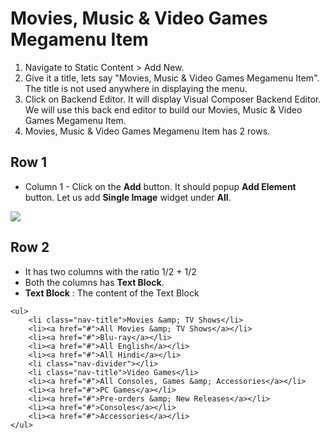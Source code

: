 # Movies, Music & Video Games Megamenu Item

1. Navigate to Static Content > Add New.
2. Give it a title, lets say "Movies, Music & Video Games Megamenu Item". The title is not used anywhere in displaying the menu.
3. Click on Backend Editor. It will display Visual Composer Backend Editor. We will use this back end editor to build our Movies, Music & Video Games Megamenu Item.
4. Movies, Music & Video Games Megamenu Item has 2 rows.


## Row 1

 * Column 1 - Click on the **Add** button. It should popup **Add Element** button. Let us add **Single Image** widget under **All**.

  ![](http://transvelo.github.io/docs/electro/images/single-image-seting.png)

## Row 2
* It has two columns with the ratio 1/2 + 1/2
* Both the columns has **Text Block**.
* **Text Block** : The content of the Text Block

```
<ul>
	<li class="nav-title">Movies &amp; TV Shows</li>
	<li><a href="#">All Movies &amp; TV Shows</a></li>
	<li><a href="#">Blu-ray</a></li>
	<li><a href="#">All English</a></li>
	<li><a href="#">All Hindi</a></li>
	<li class="nav-divider"></li>
	<li class="nav-title">Video Games</li>
	<li><a href="#">All Consoles, Games &amp; Accessories</a></li>
	<li><a href="#">PC Games</a></li>
	<li><a href="#">Pre-orders &amp; New Releases</a></li>
	<li><a href="#">Consoles</a></li>
	<li><a href="#">Accessories</a></li>
</ul>
```



